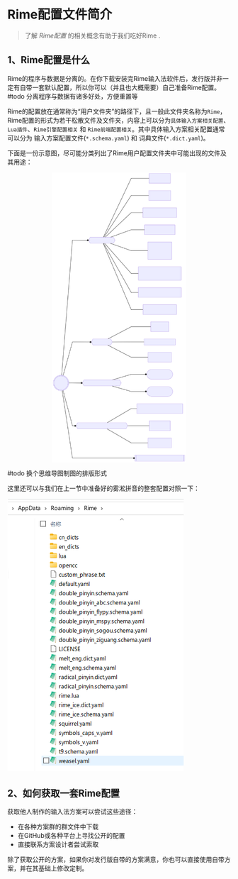 # Rime配置文件简介

> 了解 *Rime配置*  的相关概念有助于我们吃好Rime .


## 1、Rime配置是什么

Rime的程序与数据是分离的。在你下载安装完Rime输入法软件后，发行版并非一定有自带一套默认配置，所以你可以（并且也大概需要）自己准备Rime配置。#todo 分离程序与数据有诸多好处，方便重置等

Rime的配置放在通常称为“用户文件夹”的路径下，且一般此文件夹名称为`Rime`，Rime配置的形式为若干松散文件及文件夹，内容上可以分为`具体输入方案相关配置`、`Lua插件`、`Rime引擎配置相关` 和 `Rime前端配置相关`。其中具体输入方案相关配置通常可以分为 输入方案配置文件(`*.schema.yaml`) 和 词典文件(`*.dict.yaml`)。

下面是一份示意图，尽可能分类列出了Rime用户配置文件夹中可能出现的文件及其用途：

<img src="./01-03_Rime配置文件简介_Rime配置文件的可能构成.svg" style="width: 60%; display: block; margin: 0 auto;"/>

#todo 换个思维导图制图的排版形式



这里还可以与我们在上一节中准备好的雾淞拼音的整套配置对照一下：

![](attachments/01-02_安装与使用Rime_解压并置入雾淞拼音的整套配置.png)







## 2、如何获取一套Rime配置

获取他人制作的输入法方案可以尝试这些途径：

- 在各种方案群的群文件中下载
- 在GitHub或各种平台上寻找公开的配置
- 直接联系方案设计者尝试索取

除了获取公开的方案，如果你对发行版自带的方案满意，你也可以直接使用自带方案，并在其基础上修改定制。

